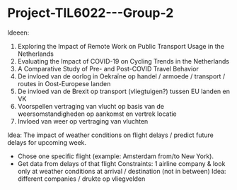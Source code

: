 # Project-TIL6022---Group-2

Ideeen: 
1) Exploring the Impact of Remote Work on Public Transport Usage in the Netherlands
2) Evaluating the Impact of COVID-19 on Cycling Trends in the Netherlands
3) A Comparative Study of Pre- and Post-COVID Travel Behavior
4) De invloed van de oorlog in Oekraïne op handel / armoede / transport / routes in Oost-Europese landen
5) De invloed van de Brexit op transport (vliegtuigen?)  tussen EU landen en VK
6) Voorspellen vertraging van vlucht op basis van de weersomstandigheden op aankomst en vertrek locatie
7) Invloed van weer op vertraging van vluchten

Idea: The impact of weather conditions on flight delays / predict future delays for upcoming week. 
- Chose one specific flight (example: Amsterdam from/to New York).  
- Get data from delays of that flight
Constraints: 1 airline company & look only at weather conditions at arrival / destination (not in between)
Idea: different companies / drukte op vliegvelden
